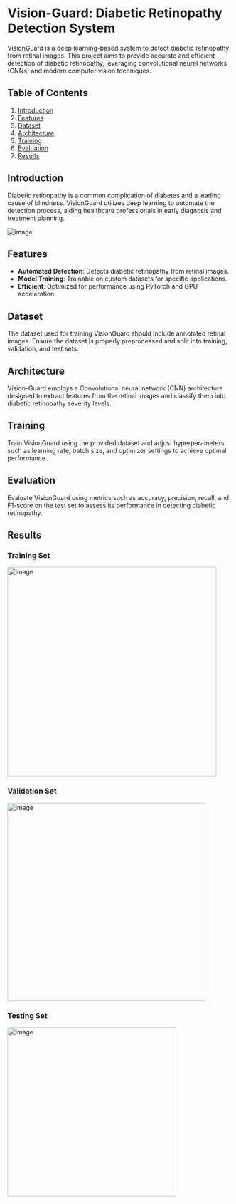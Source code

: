 # Vision-Guard: Diabetic Retinopathy Detection System

VisionGuard is a deep learning-based system to detect diabetic retinopathy from retinal images. This project aims to provide accurate and efficient detection of diabetic retinopathy, leveraging convolutional neural networks (CNNs) and modern computer vision techniques.

## Table of Contents

1. [Introduction](#introduction)
2. [Features](#features)
3. [Dataset](#dataset)
4. [Architecture](#architecture)
5. [Training](#training)
6. [Evaluation](#evaluation)
7. [Results](#results)

## Introduction

Diabetic retinopathy is a common complication of diabetes and a leading cause of blindness. VisionGuard utilizes deep learning to automate the detection process, aiding healthcare professionals in early diagnosis and treatment planning.

![image](https://github.com/PixelPirate-Kartikey/Vision-Guard/assets/104156929/aca069d0-1df8-462c-b572-7ff6134f1a72)


## Features

- **Automated Detection**: Detects diabetic retinopathy from retinal images.
- **Model Training**: Trainable on custom datasets for specific applications.
- **Efficient**: Optimized for performance using PyTorch and GPU acceleration.

## Dataset
The dataset used for training VisionGuard should include annotated retinal images. Ensure the dataset is properly preprocessed and split into training, validation, and test sets.

## Architecture
Vision-Guard employs a Convolutional neural network (CNN) architecture designed to extract features from the retinal images and classify them into diabetic retinopathy severity levels.

## Training
Train VisionGuard using the provided dataset and adjust hyperparameters such as learning rate, batch size, and optimizer settings to achieve optimal performance.

## Evaluation
Evaluate VisionGuard using metrics such as accuracy, precision, recall, and F1-score on the test set to assess its performance in detecting diabetic retinopathy.

## Results
### Training Set
<img width="470" alt="image" src="https://github.com/PixelPirate-Kartikey/Vision-Guard/assets/104156929/b6c95633-8196-4831-bb4d-c1ed41387210">

### Validation Set
<img width="445" alt="image" src="https://github.com/PixelPirate-Kartikey/Vision-Guard/assets/104156929/ad568310-8bf9-4283-9a47-f70cd351ae65">

### Testing Set
<img width="380" alt="image" src="https://github.com/PixelPirate-Kartikey/Vision-Guard/assets/104156929/db3076e4-47ae-4d0a-aaae-dea0b18aa899">


